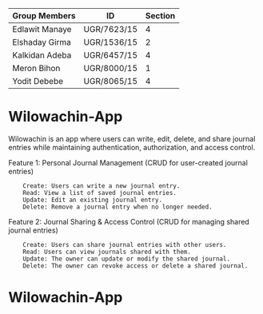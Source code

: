 
| Group Members | ID | Section |
|----------|----------|----------|
| Edlawit Manaye    | UGR/7623/15  | 4   |
| Elshaday Girma    | UGR/1536/15   | 2   |
| Kalkidan Adeba    | UGR/6457/15   | 4   |
| Meron Bihon    | UGR/8000/15   | 1   |
| Yodit Debebe    | UGR/8065/15   | 4  |

# Wilowachin-App
 Wilowachin is an app where users can write, edit, delete, and share journal entries while maintaining authentication, authorization, and access control.

Feature 1: Personal Journal Management (CRUD for user-created journal entries)

        Create: Users can write a new journal entry.
        Read: View a list of saved journal entries.
        Update: Edit an existing journal entry.
        Delete: Remove a journal entry when no longer needed.

Feature 2: Journal Sharing & Access Control (CRUD for managing shared journal entries)

        Create: Users can share journal entries with other users.
        Read: Users can view journals shared with them.
        Update: The owner can update or modify the shared journal.
        Delete: The owner can revoke access or delete a shared journal.
# Wilowachin-App

